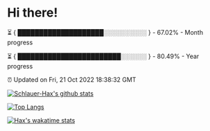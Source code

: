 # Hi there!

⏳ { ████████████████████░░░░░░░░░░ } - 67.02% - Month progress

⏳ { ████████████████████████░░░░░░ } - 80.49% - Year progress

⏰ Updated on Fri, 21 Oct 2022 18:38:32 GMT


[![Schlauer-Hax's github stats](https://github-readme-stats.vercel.app/api?username=Schlauer-Hax&show_icons=true&theme=dark&count_private=true)](https://github.com/Schlauer-Hax)


[![Top Langs](https://github-readme-stats.vercel.app/api/top-langs/?username=Schlauer-Hax&layout=compact&theme=dark)](https://github.com/Schlauer-Hax?tab=repositories)


[![Hax's wakatime stats](https://github-readme-stats.vercel.app/api/wakatime?username=Hax&theme=dark)](https://wakatime.com/@Hax)

